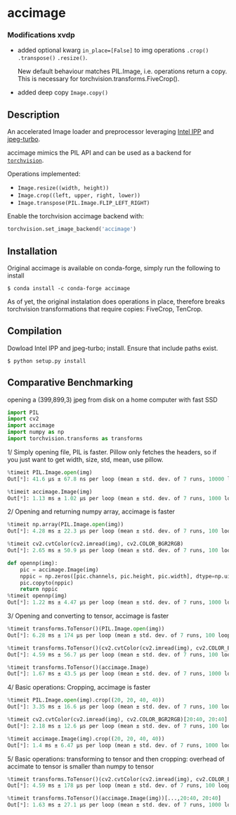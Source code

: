 # accimage

### Modifications xvdp
* added optional kwarg `in_place=[False]` to img operations `.crop()` `.transpose()` `.resize()`.
  
  New default behaviour matches PIL.Image, i.e. operations return a copy. 
  This is necessary for torchvision.transforms.FiveCrop().
  
* added deep copy
`Image.copy()`

## Description
An accelerated Image loader and preprocessor leveraging [Intel
IPP](https://software.intel.com/en-us/intel-ipp) and [jpeg-turbo](https://libjpeg-turbo.org/).

accimage mimics the PIL API and can be used as a backend for
[`torchvision`](https://github.com/pytorch/vision).

Operations implemented:

- `Image.resize((width, height))`
- `Image.crop((left, upper, right, lower))`
- `Image.transpose(PIL.Image.FLIP_LEFT_RIGHT)`

Enable the torchvision accimage backend with:

```python
torchvision.set_image_backend('accimage')
```

## Installation
Original accimage is available on conda-forge, simply run the following to install
```
$ conda install -c conda-forge accimage
```
As of yet, the original instalation does operations in place, therefore breaks torchvision transformations that require copies: FiveCrop, TenCrop.


## Compilation
Dowload Intel IPP and jpeg-turbo; install. Ensure that include paths exist.
```
$ python setup.py install
```

## Comparative Benchmarking
opening a (399,899,3) jpeg from disk on a home computer with fast SSD

```python
import PIL
import cv2
import accimage
import numpy as np
import torchvision.transforms as transforms
```
1/ Simply opening file, PIL is faster. Pillow only fetches the headers, so if you just want to get width, size, std, mean, use pillow.
```python
%timeit PIL.Image.open(img)
Out[*]: 41.6 µs ± 67.8 ns per loop (mean ± std. dev. of 7 runs, 10000 loops each)

%timeit accimage.Image(img)
Out[*]: 1.13 ms ± 1.02 µs per loop (mean ± std. dev. of 7 runs, 1000 loops each)
```
2/ Opening and returning numpy array, accimage is faster
``` python
%timeit np.array(PIL.Image.open(img))
Out[*]: 4.28 ms ± 22.3 µs per loop (mean ± std. dev. of 7 runs, 100 loops each)

%timeit cv2.cvtColor(cv2.imread(img), cv2.COLOR_BGR2RGB)
Out[*]: 2.65 ms ± 50.9 µs per loop (mean ± std. dev. of 7 runs, 100 loops each)

def opennp(img):
    pic = accimage.Image(img)
    nppic = np.zeros([pic.channels, pic.height, pic.width], dtype=np.uint8)
    pic.copyto(nppic)
    return nppic
%timeit opennp(img)
Out[*]: 1.22 ms ± 4.47 µs per loop (mean ± std. dev. of 7 runs, 1000 loops each)
```
3/ Opening and converting to tensor, accimage is faster
```python
%timeit transforms.ToTensor()(PIL.Image.open(img))
Out[*]: 6.28 ms ± 174 µs per loop (mean ± std. dev. of 7 runs, 100 loops each

%timeit transforms.ToTensor()(cv2.cvtColor(cv2.imread(img), cv2.COLOR_BGR2RGB))
Out[*]: 4.59 ms ± 56.7 µs per loop (mean ± std. dev. of 7 runs, 100 loops each)

%timeit transforms.ToTensor()(accimage.Image)
Out[*]: 1.67 ms ± 43.5 µs per loop (mean ± std. dev. of 7 runs, 1000 loops each)
```
4/ Basic operations: Cropping, accimage is faster
```python
%timeit PIL.Image.open(img).crop((20, 20, 40, 40))
Out[*]: 3.35 ms ± 16.6 µs per loop (mean ± std. dev. of 7 runs, 100 loops each)

%timeit cv2.cvtColor(cv2.imread(img), cv2.COLOR_BGR2RGB)[20:40, 20:40]
Out[*]: 2.18 ms ± 12.6 µs per loop (mean ± std. dev. of 7 runs, 100 loops each)

%timeit accimage.Image(img).crop((20, 20, 40, 40))
Out[*]: 1.4 ms ± 6.47 µs per loop (mean ± std. dev. of 7 runs, 1000 loops each)
```
5/ Basic operations: transforming to tensor and then cropping: 
overhead of accimate to tensor is smaller than numpy to tensor
```python
%timeit transforms.ToTensor()(cv2.cvtColor(cv2.imread(img), cv2.COLOR_BGR2RGB))[20:40, 20:40]
Out[*]: 4.59 ms ± 178 µs per loop (mean ± std. dev. of 7 runs, 100 loops each)

%timeit transforms.ToTensor()(accimage.Image(img))[...,20:40, 20:40]
Out[*]: 1.63 ms ± 27.1 µs per loop (mean ± std. dev. of 7 runs, 1000 loops each)
```
